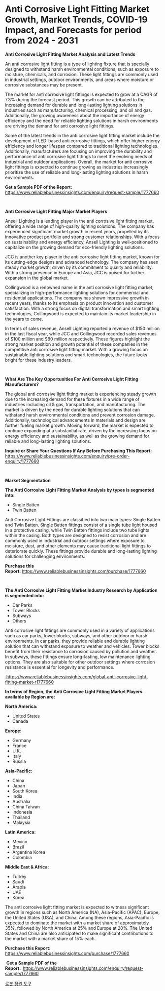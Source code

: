 <p><h1>Anti Corrosive Light Fitting Market Growth, Market Trends, COVID-19 Impact, and Forecasts for period from 2024 - 2031</h1></p><p><strong>Anti Corrosive Light Fitting Market Analysis and Latest Trends</strong></p>
<p><p>An anti corrosive light fitting is a type of lighting fixture that is specially designed to withstand harsh environmental conditions, such as exposure to moisture, chemicals, and corrosion. These light fittings are commonly used in industrial settings, outdoor environments, and areas where moisture or corrosive substances may be present.</p><p>The market for anti corrosive light fittings is expected to grow at a CAGR of 7.3% during the forecast period. This growth can be attributed to the increasing demand for durable and long-lasting lighting solutions in industries such as manufacturing, chemical processing, and oil and gas. Additionally, the growing awareness about the importance of energy efficiency and the need for reliable lighting solutions in harsh environments are driving the demand for anti corrosive light fittings.</p><p>Some of the latest trends in the anti corrosive light fitting market include the development of LED-based anti corrosive fittings, which offer higher energy efficiency and longer lifespan compared to traditional lighting technologies. Additionally, manufacturers are focusing on improving the durability and performance of anti corrosive light fittings to meet the evolving needs of industrial and outdoor applications. Overall, the market for anti corrosive light fittings is expected to continue growing as industries increasingly prioritize the use of reliable and long-lasting lighting solutions in harsh environments.</p></p>
<p><strong>Get a Sample PDF of the Report:&nbsp;</strong> <a href="https://www.reliablebusinessinsights.com/enquiry/request-sample/1777660">https://www.reliablebusinessinsights.com/enquiry/request-sample/1777660</a></p>
<p>&nbsp;</p>
<p><strong>Anti Corrosive Light Fitting Major Market Players</strong></p>
<p><p>Ansell Lighting is a leading player in the anti corrosive light fitting market, offering a wide range of high-quality lighting solutions. The company has experienced significant market growth in recent years, propelled by its innovative product portfolio and strong customer relationships. With a focus on sustainability and energy efficiency, Ansell Lighting is well-positioned to capitalize on the growing demand for eco-friendly lighting solutions.</p><p>JCC is another key player in the anti corrosive light fitting market, known for its cutting-edge designs and advanced technology. The company has seen steady market growth, driven by its commitment to quality and reliability. With a strong presence in Europe and Asia, JCC is poised for further expansion in the global market.</p><p>Collingwood is a renowned name in the anti corrosive light fitting market, specializing in high-performance lighting solutions for commercial and residential applications. The company has shown impressive growth in recent years, thanks to its emphasis on product innovation and customer satisfaction. With a strong focus on digital transformation and smart lighting technologies, Collingwood is expected to maintain its market leadership in the years to come.</p><p>In terms of sales revenue, Ansell Lighting reported a revenue of $150 million in the last fiscal year, while JCC and Collingwood recorded sales revenues of $100 million and $80 million respectively. These figures highlight the strong market position and growth potential of these companies in the competitive anti corrosive light fitting market. With a growing focus on sustainable lighting solutions and smart technologies, the future looks bright for these industry leaders.</p></p>
<p>&nbsp;</p>
<p><strong>What Are The Key Opportunities For Anti Corrosive Light Fitting Manufacturers?</strong></p>
<p><p>The global anti corrosive light fitting market is experiencing steady growth due to the increasing demand for these fixtures in a wide range of industries including oil & gas, transportation, and manufacturing. The market is driven by the need for durable lighting solutions that can withstand harsh environmental conditions and prevent corrosion damage. Additionally, technological advancements in materials and design are further fueling market growth. Moving forward, the market is expected to continue expanding at a substantial rate, driven by the increasing focus on energy efficiency and sustainability, as well as the growing demand for reliable and long-lasting lighting solutions.</p></p>
<p><strong>Inquire or Share Your Questions If Any Before Purchasing This Report:</strong> <a href="https://www.reliablebusinessinsights.com/enquiry/pre-order-enquiry/1777660">https://www.reliablebusinessinsights.com/enquiry/pre-order-enquiry/1777660</a></p>
<p>&nbsp;</p>
<p><strong>Market Segmentation</strong></p>
<p><strong>The Anti Corrosive Light Fitting Market Analysis by types is segmented into:</strong></p>
<p><ul><li>Single Batten</li><li>Twin Batten</li></ul></p>
<p><p>Anti Corrosive Light Fittings are classified into two main types: Single Batten and Twin Batten. Single Batten fittings consist of a single tube light housed in a protective casing, while Twin Batten fittings include two tube lights within the casing. Both types are designed to resist corrosion and are commonly used in industrial and outdoor settings where exposure to moisture, dust, and other elements may cause traditional light fittings to deteriorate quickly. These fittings provide durable and long-lasting lighting solutions for challenging environments.</p></p>
<p><strong>Purchase this Report:&nbsp;</strong><a href="https://www.reliablebusinessinsights.com/purchase/1777660">https://www.reliablebusinessinsights.com/purchase/1777660</a></p>
<p>&nbsp;</p>
<p><strong>The Anti Corrosive Light Fitting Market Industry Research by Application is segmented into:</strong></p>
<p><ul><li>Car Parks</li><li>Tower Blocks</li><li>Subways</li><li>Others</li></ul></p>
<p><p>Anti corrosive light fittings are commonly used in a variety of applications such as car parks, tower blocks, subways, and other outdoor or harsh environments. In car parks, they provide reliable and durable lighting solution that can withstand exposure to weather and vehicles. Tower blocks benefit from their resistance to corrosion caused by pollution and weather. In subways, these fittings ensure long-lasting, low maintenance lighting options. They are also suitable for other outdoor settings where corrosion resistance is essential for longevity and performance.</p></p>
<p><a href="https://www.reliablebusinessinsights.com/global-anti-corrosive-light-fitting-market-r1777660">&nbsp;https://www.reliablebusinessinsights.com/global-anti-corrosive-light-fitting-market-r1777660</a></p>
<p><strong>In terms of Region, the Anti Corrosive Light Fitting Market Players available by Region are:</strong></p>
<p>
    <p> <strong> North America: </strong>
        <ul>
            <li>United States</li>
            <li>Canada</li>
        </ul>
        </p> 
    <p> <strong> Europe: </strong>
        <ul>
            <li>Germany</li>
            <li>France</li>
            <li>U.K.</li>
            <li>Italy</li>
            <li>Russia</li>
        </ul>
        </p> 
    <p> <strong> Asia-Pacific: </strong>
        <ul>
            <li>China</li>
            <li>Japan</li>
            <li>South Korea</li>
            <li>India</li>
            <li>Australia</li>
            <li>China Taiwan</li>
            <li>Indonesia</li>
            <li>Thailand</li>
            <li>Malaysia</li>
        </ul>
        </p> 
    <p> <strong> Latin America: </strong>
        <ul>
            <li>Mexico</li>
            <li>Brazil</li>
            <li>Argentina Korea</li>
            <li>Colombia</li>
        </ul>
        </p> 
    <p> <strong> Middle East & Africa: </strong>
        <ul>
            <li>Turkey</li>
            <li>Saudi</li>
            <li>Arabia</li>
            <li>UAE</li>
            <li>Korea</li>
        </ul>
    </p>
    </p>
<p><p>The anti corrosive light fitting market is expected to witness significant growth in regions such as North America (NA), Asia-Pacific (APAC), Europe, the United States (USA), and China. Among these regions, Asia-Pacific is expected to dominate the market with a market share of approximately 35%, followed by North America at 25% and Europe at 20%. The United States and China are also anticipated to make significant contributions to the market with a market share of 15% each.</p></p>
<p><strong>Purchase this Report: </strong><a href="https://www.reliablebusinessinsights.com/purchase/1777660">https://www.reliablebusinessinsights.com/purchase/1777660</a></p>
<p>&nbsp;<strong>Get a Sample PDF of the Report:&nbsp;&nbsp;</strong><a href="https://www.reliablebusinessinsights.com/enquiry/request-sample/1777660">https://www.reliablebusinessinsights.com/enquiry/request-sample/1777660</a></p>
<p><strong></strong></p>
<p><p><a href="https://medium.com/@soloncarter42/2024%EB%85%84%EB%B6%80%ED%84%B0-2031%EB%85%84%EA%B9%8C%EC%A7%80%EC%9D%98-%EB%A1%9C%EB%B4%87-%EA%B0%80%EB%93%9C%EB%8B%9D-%EB%8F%84%EA%B5%AC-%EC%8B%9C%EC%9E%A5-%EC%A0%84%EB%A7%9D-%EB%B0%8F-%EC%98%88%EC%B8%A1-8295468dc4ce">로봇 정원 도구</a></p></p>